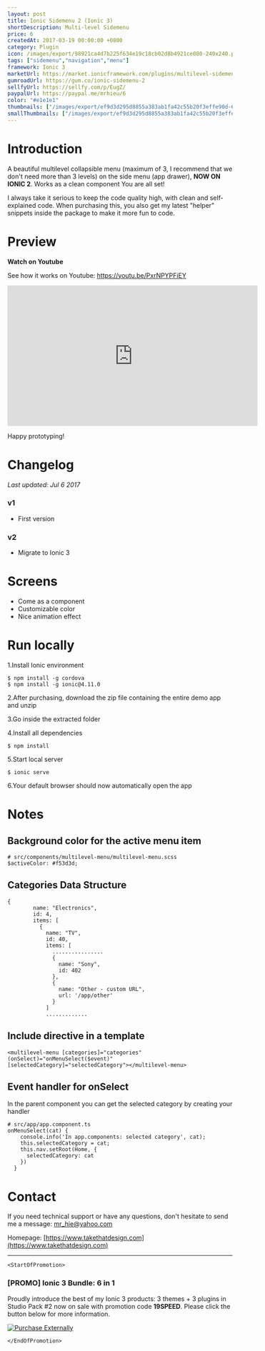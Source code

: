 ```yaml
---
layout: post
title: Ionic Sidemenu 2 (Ionic 3)
shortDescription: Multi-level Sidemenu 
price: 6
createdAt: 2017-03-19 00:00:00 +0800
category: Plugin
icon: /images/export/98921ca4d7b225f634e19c18cb02d8b4921ce080-240x240.png
tags: ["sidemenu","navigation","menu"]
framework: Ionic 3
marketUrl: https://market.ionicframework.com/plugins/multilevel-sidemenu-2
gumroadUrl: https://gum.co/ionic-sidemenu-2
sellfyUrl: https://sellfy.com/p/EugZ/
paypalUrl: https://paypal.me/mrhieu/6
color: "#e1e1e1"
thumbnails: ["/images/export/ef9d3d295d8855a383ab1fa42c55b20f3effe90d-665x1182.jpg","/images/export/5d52de856e1f9483e85663f83785f00d4c4f7fdb-665x1182.jpg","/images/export/044ce054b12bac64c7566832e12b487bc660ec69-665x1182.jpg"]
smallThumbnails: ["/images/export/ef9d3d295d8855a383ab1fa42c55b20f3effe90d-665x1182.jpg","/images/export/5d52de856e1f9483e85663f83785f00d4c4f7fdb-665x1182.jpg","/images/export/044ce054b12bac64c7566832e12b487bc660ec69-665x1182.jpg"]
---
```


# Introduction

A beautiful multilevel collapsible menu (maximum of 3, I recommend that we don't need more than 3 levels) on the side menu (app drawer), **NOW ON IONIC 2**. Works as a clean component **<multilevel-menu></multilevel-menu>** You are all set!

I always take it serious to keep the code quality high, with clean and self-explained code. When purchasing this, you also get my latest "helper" snippets inside the package to make it more fun to code.

# Preview




**Watch on Youtube**

See how it works on Youtube: https://youtu.be/PxrNPYPFiEY

<iframe width="560" height="315" src="https://www.youtube.com/embed/PxrNPYPFiEY" frameborder="0" allow="accelerometer; autoplay; encrypted-media; gyroscope; picture-in-picture" allowfullscreen></iframe>


Happy prototyping!


# Changelog

*Last updated: Jul 6 2017*

### v1

* First version

### v2

* Migrate to Ionic 3

# Screens

- Come as a component <multilevel-menu></multilevel-menu>
- Customizable color
- Nice animation effect


# Run locally
1.Install Ionic environment

```
$ npm install -g cordova
$ npm install -g ionic@4.11.0
```

2.After purchasing, download the zip file containing the entire demo app and unzip

3.Go inside the extracted folder

4.Install all dependencies

```
$ npm install
```

5.Start local server
```
$ ionic serve
```

6.Your default browser should now automatically open the app


# Notes

## Background color for the active menu item

```
# src/components/multilevel-menu/multilevel-menu.scss
$activeColor: #f53d3d;
```

## Categories Data Structure

```
{
        name: "Electronics",
        id: 4,
        items: [
          {
            name: "TV",
            id: 40,
            items: [
              ................
              {
                name: "Sony",
                id: 402
              },
              {
                name: "Other - custom URL",
                url: '/app/other'
              }
            ]
			.............
```

## Include directive in a template

```
<multilevel-menu [categories]="categories" (onSelect)="onMenuSelect($event)" [selectedCategory]="selectedCategory"></multilevel-menu>
```

## Event handler for onSelect
In the parent component you can get the selected category by creating your handler

```
# src/app/app.component.ts
onMenuSelect(cat) {
    console.info('In app.components: selected category', cat);
    this.selectedCategory = cat;
    this.nav.setRoot(Home, {
      selectedCategory: cat
    })
  }
```

# Contact
If you need technical support or have any questions, don't hesitate to send me a message: [mr_hie@yahoo.com](mailto:mr_hie@yahoo.com)

Homepage: [https://www.takethatdesign.com](https://www.takethatdesign.com)


------------------

`<StartOfPromotion>`
### [PROMO] Ionic 3 Bundle: 6 in 1
Proudly introduce the best of my Ionic 3 products: 3 themes + 3 plugins in Studio Pack #2  now on sale with promotion code **19SPEED**. Please click the button below for more information.

[![Purchase Externally](http://bit.ly/2E4p4z3)](https://gum.co/ionic3-ui-bundle)

`</EndOfPromotion>`